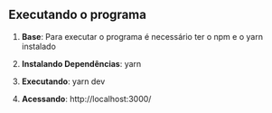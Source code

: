 ## Executando o programa

1. **Base**: Para executar o programa é necessário ter o npm e o yarn instalado

2. **Instalando Dependências**: yarn

3. **Executando**: yarn dev

3. **Acessando**: http://localhost:3000/
